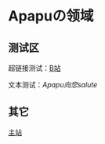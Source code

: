 # Apapuの领域

## 测试区
超链接测试：[B站](https://www.bilbili.com)

文本测试：*Apapu向您salute*

## 其它
[主站](https://hakureitree.github.io/Hakurei-Workshop/)
